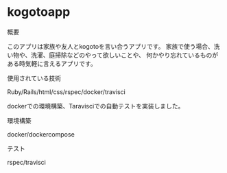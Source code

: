 # kogotoapp

概要

このアプリは家族や友人とkogotoを言い合うアプリです。
家族で使う場合、洗い物や、洗濯、庭掃除などのやって欲しいことや、
何かやり忘れているものがある時気軽に言えるアプリです。


使用されている技術

Ruby/Rails/html/css/rspec/docker/travisci

dockerでの環境構築、Taravisciでの自動テストを実装しました。

環境構築

docker/dockercompose

テスト

rspec/travisci

